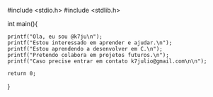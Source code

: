 #include <stdio.h>
#include <stdlib.h>

int main(){

	printf("Ola, eu sou @k7ju\n");
	printf("Estou interessado em aprender e ajudar.\n");
	printf("Estou aprendendo a desenvolver em C.\n");
	printf("Pretendo colabora em projetos futuros.\n");
	printf("Caso precise entrar em contato k7julio@gmail.com\n\n");
	
	return 0;
}

